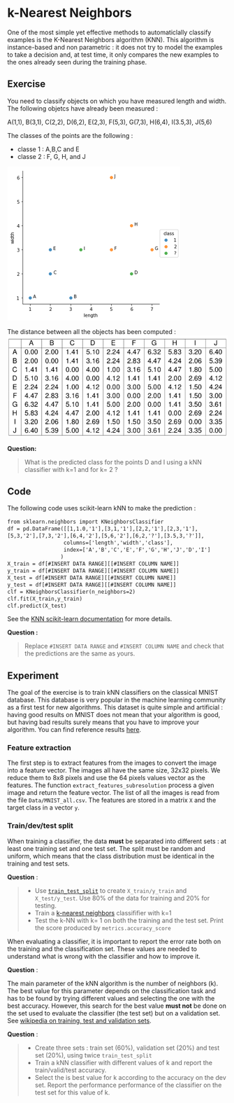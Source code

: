 # k-Nearest Neighbors

One of the most simple yet effective methods to automaticlally classify examples is the K-Nearest Neighbors	algorithm (KNN). This algorithm is instance-based and non parametric : it does not try to model the examples to take a decision and, at test time, it only compares the new examples to the ones already seen during the training phase.



## Exercise


You need to classify objects on which you have measured length and width. The following objetcs have already been measured : 
 
A(1,1), B(3,1), C(2,2), D(6,2), E(2,3), F(5,3), G(7,3), H(6,4), I(3.5,3), J(5,6)

The classes of the points are the following : 

* classe 1 : A,B,C and E
* classe 2 : F, G, H, and J


![](images/exo_knn_points.png)
 
The distance between all the objects has been computed : 
![](images/exo_knn_distances.png)


**Question:**
> What is the predicted class for the points D and I using a kNN classifier with k=1 and for k= 2 ?
> 

## Code

The following code uses scikit-learn kNN to make the prediction : 

```
from sklearn.neighbors import KNeighborsClassifier
df = pd.DataFrame([[1,1.0,'1'],[3,1,'1'],[2,2,'1'],[2,3,'1'],[5,3,'2'],[7,3,'2'],[6,4,'2'],[5,6,'2'],[6,2,'?'],[3.5,3,'?']],
                  columns=['length','width','class'],
                  index=['A','B','C','E','F','G','H','J','D','I']
                 )
X_train = df[#INSERT DATA RANGE][[#INSERT COLUMN NAME]]
y_train = df[#INSERT DATA RANGE][[#INSERT COLUMN NAME]]
X_test = df[#INSERT DATA RANGE][[#INSERT COLUMN NAME]]
y_test = df[#INSERT DATA RANGE][[#INSERT COLUMN NAME]]
clf = KNeighborsClassifier(n_neighbors=2)
clf.fit(X_train,y_train)
clf.predict(X_test)

```
See the [KNN scikit-learn documentation](http://scikit-learn.org/stable/modules/generated/sklearn.neighbors.KNeighborsClassifier.html) for more details.

**Question :**

>  Replace `#INSERT DATA RANGE` and `#INSERT COLUMN NAME` and check that the predictions are the same as yours.
> 
>
>

## Experiment

The goal of the exercise is to train  kNN classifiers on the classical MNIST database. This database is very popular in the machine learning community as a first test for new algorithms. This dataset is quite simple and artificial : having good results on MNIST does not mean that your algorithm is good, but having bad results surely means that you have to improve your algorithm. You can find reference results [here](http://yann.lecun.com/exdb/mnist/).

### Feature extraction

The first step is to extract features from the images to convert the image into a feature vector. The images all have the same size, 32x32 pixels. We reduce them to 8x8 pixels and use the 64 pixels values vector as the features. The function `extract_features_subresolution` process a given image and return the feature vector. The list of all the images is read from the file `Data/MNIST_all.csv`. The features are stored in a matrix `X` and the target class in a vector `y`.


### Train/dev/test split

When training a classifier, the data **must** be separated into different sets : at least one training set and one test set. The split must be random and uniform, which means that the class distribution must be identical in the training and test sets.

**Question** :

> * Use [`train_test_split`](http://scikit-learn.org/stable/modules/generated/sklearn.model_selection.train_test_split.html) to create `X_train/y_train` and `X_test/y_test`. Use 80% of the data for training and 20% for testing.
> * Train a [k-nearest neighbors](http://scikit-learn.org/stable/modules/generated/sklearn.neighbors.KNeighborsClassifier.html) classififier with k=1
> * Test the k-NN with k= 1 on both the training and the test set. Print the score produced by `metrics.accuracy_score`

When evaluating a classifier, it is important to report the error rate both on the training and the classification set. These values are needed to understand what is wrong with the classifier and how to improve it.


**Question** :


The main parameter of the kNN algorithm is the number of neighbors (k). The best value for this parameter depends on the classification task and has to be found by trying different values and selecting the one with the best accuracy. However, this search for the best value **must not** be done on the set used to evaluate the classifier (the test set) but on a validation set. See [wikipedia on training, test and validation sets](https://en.wikipedia.org/wiki/Training,_test,_and_validation_sets).

**Question** : 


>  * Create three sets : train set (60%), validation set (20%) and test set (20%), using twice `train_test_split`
>  * Train a kNN classifier with different values of k and report the train/valid/test accuracy. 
>  * Select the is best value for k according to the accuracy on the dev set. Report the performance performance of the classifier on the test set for this value of k. 


